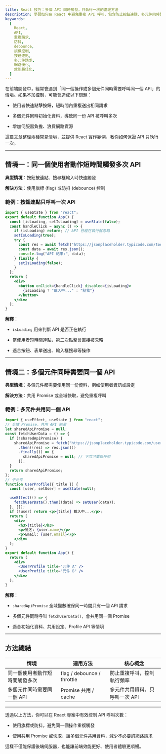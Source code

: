 ```yaml
---
title: React 技巧：多個 API 同時觸發，只執行一次的處理方法
description: 學習如何在 React 中避免重複 API 呼叫，包含防止按鈕連點、多元件同時請求、使用旗標控制、防抖技術等實用技巧與最佳實踐
keywords:
  [
    React,
    API,
    重複請求,
    防抖,
    debounce,
    旗標控制,
    按鈕連點,
    多元件請求,
    網路優化,
    效能最佳化,
  ]
---
```


在前端開發中，經常會遇到「同一個操作或多個元件同時需要呼叫同一個 API」的情境。如果不加控制，可能會造成以下問題：

- 使用者快速點擊按鈕，短時間內重複送出相同請求

- 多個元件同時初始化資料，導致同一份 API 被呼叫多次

- 增加伺服器負擔、浪費網路資源

這篇文章整理兩種常見情境，並提供 React 實作範例，教你如何保證 API 只執行一次。

---

## 情境一：同一個使用者動作短時間觸發多次 API

**典型情境**：按鈕被連點、搜尋框輸入時快速觸發

**解決方法**：使用旗標 (flag) 或防抖 (debounce) 控制

### 範例：按鈕連點只呼叫一次 API

```jsx
import { useState } from "react";
export default function App() {
  const [isLoading, setIsLoading] = useState(false);
  const handleClick = async () => {
    if (isLoading) return; // API 已經在執行就忽略
    setIsLoading(true);
    try {
      const res = await fetch("https://jsonplaceholder.typicode.com/todos/1");
      const data = await res.json();
      console.log("API 結果:", data);
    } finally {
      setIsLoading(false);
    }
  };
  return (
    <div>
      <button onClick={handleClick} disabled={isLoading}>
        {isLoading ? "載入中..." : "點我"}
      </button>
    </div>
  );
}
```

**解釋**：

- `isLoading` 用來判斷 API 是否正在執行

- 當使用者短時間連點，第二次點擊會直接被忽略

- 適合按鈕、表單送出、輸入框搜尋等操作

---

## 情境二：多個元件同時需要同一個 API

**典型情境**：多個元件都需要使用同一份資料，例如使用者資訊或設定

**解決方法**：共用 Promise 或全域快取，避免重複呼叫

### 範例：多元件共用同一個 API

```jsx
import { useEffect, useState } from "react";
// 全域 Promise，共用 API 結果
let sharedApiPromise = null;
const fetchUserData = () => {
  if (!sharedApiPromise) {
    sharedApiPromise = fetch("https://jsonplaceholder.typicode.com/users/1")
      .then((res) => res.json())
      .finally(() => {
        sharedApiPromise = null; // 下次可重新呼叫
      });
  }
  return sharedApiPromise;
};
// 子元件
function UserProfile({ title }) {
  const [user, setUser] = useState(null);

  useEffect(() => {
    fetchUserData().then((data) => setUser(data));
  }, []);
  if (!user) return <p>{title} 載入中...</p>;
  return (
    <div>
      <h3>{title}</h3>
      <p>姓名: {user.name}</p>
      <p>Email: {user.email}</p>
    </div>
  );
}
export default function App() {
  return (
    <div>
      <UserProfile title="元件 A" />
      <UserProfile title="元件 B" />
    </div>
  );
}
```

**解釋**：

- `sharedApiPromise` 全域變數確保同一時間只有一個 API 請求

- 多個元件同時呼叫 `fetchUserData()`，會共用同一個 Promise

- 適合初始化資料、共用設定、Profile API 等情境

---

## 方法總結

| 情境                           | 適用方法                   | 核心概念                       |
| ------------------------------ | -------------------------- | ------------------------------ |
| 同一個使用者動作短時間觸發多次 | flag / debounce / throttle | 防止重複呼叫，控制執行頻率     |
| 多個元件同時需要同一個 API     | Promise 共用 / cache       | 多元件共用資料，只呼叫一次 API |

---

透過以上方法，你可以在 React 專案中有效控制 API 呼叫次數：

- 使用旗標或防抖，避免同一個操作重複觸發

- 使用共用 Promise 或快取，讓多個元件共用資料，減少不必要的網路請求

這樣不僅能保護後端伺服器，也能讓前端效能更好、使用者體驗更順暢。

